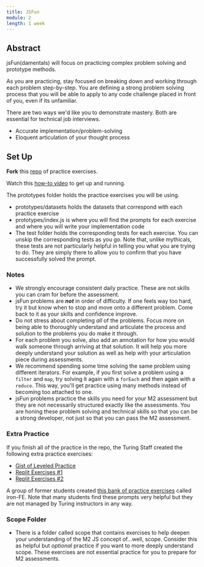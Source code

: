 ```yaml
---
title: JSFun
module: 2
length: 1 week
---
```


## Abstract

jsFun(damentals) will focus on practicing complex problem solving and prototype methods.  

As you are practicing, stay focused on breaking down and working through each problem step-by-step. You are defining a strong problem solving process that you will be able to apply to any code challenge placed in front of you, even if its unfamiliar.

There are two ways we'd like you to demonstrate mastery. Both are essential for technical job interviews.

* Accurate implementation/problem-solving
* Eloquent articulation of your thought process


## Set Up

**Fork** this [repo](https://github.com/turingschool-examples/jsFun) of practice exercises.  

Watch this [how-to video](https://vimeo.com/691112332/2a9ef1221c) to get up and running.

The prototypes folder holds the practice exercises you will be using.
- prototypes/datasets holds the datasets that correspond with each practice exercise
- prototypes/index.js is where you will find the prompts for each exercise and where you will write your implementation code
- The test folder holds the corresponding tests for each exercise.  You can unskip the corresponding tests as you go.  Note that, unlike mythicals, these tests are not particularly helpful in telling you what you are trying to do. They are simply there to allow you to confirm that you have successfully solved the prompt.



### Notes

- We strongly encourage consistent daily practice. These are not skills you can cram for before the assessment.
- jsFun problems are ***not*** in order of difficulty.  If one feels way too hard, try it but know when to stop and move onto a different problem.  Come back to it as your skills and confidence improve.
- Do not stress about completing *all* of the problems. Focus more on being able to thoroughly understand and articulate the process and solution to the problems you do make it through.  
- For each problem you solve, also add an annotation for how you would walk someone through arriving at that solution. It will help you more deeply understand your solution as well as help with your articulation piece during assessments.
- We recommend spending some time solving the same problem using different iterators. For example, if you first solve a problem using a `filter` and `map`, try solving it again with a `forEach` and then again with a `reduce`. This way, you'll get practice using many methods instead of becoming too attached to one. 
- jsFun problems practice the skills you need for your M2 assessment but they are not necessarily structured exactly like the assessments.  You are honing these problem solving and technical skills so that you can be a strong developer, not just so that you can pass the M2 assessment.

### Extra Practice
If you finish all of the practice in the repo, the Turing Staff created the following extra practice exercises:
- [Gist of Leveled Practice](https://gist.github.com/kaylagordon/c1f62f2c43e27dee3c6176f4d54aa3b6)
- [Replit Exercises #1](https://replit.com/@kaylaewood/iteratorpractice#index.js)
- [Replit Exercises #2](https://replit.com/@kaylaewood/iteratorpractice2#index.js)

A group of former students created [this bank of practice exercises](https://docs.google.com/spreadsheets/d/1R8imTyYD64FPWJ_mD5QlZI0ybyU1QNkm1ntJqRT7r7k/edit#gid=2076278354) called iron-FE.  Note that many students find these prompts very helpful but they are not managed by Turing instructors in any way. 

### Scope Folder
- There is a folder called scope that contains exercises to help deepen your understanding of the M2 JS concept of...well, scope.   Consider this as helpful but *optional* practice if you want to more deeply understand scope.  These exercises are not essential practice for you to prepare for M2 assessments.

